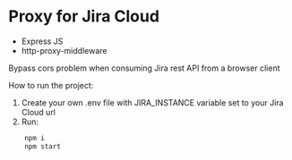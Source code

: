 # Proxy for Jira Cloud

- Express JS
- http-proxy-middleware

Bypass cors problem when consuming Jira rest API from a browser client 

How to run the project:
 
 1. Create your own .env file with JIRA_INSTANCE variable set to your Jira Cloud url
 2. Run:
```javascript
    npm i
    npm start
```